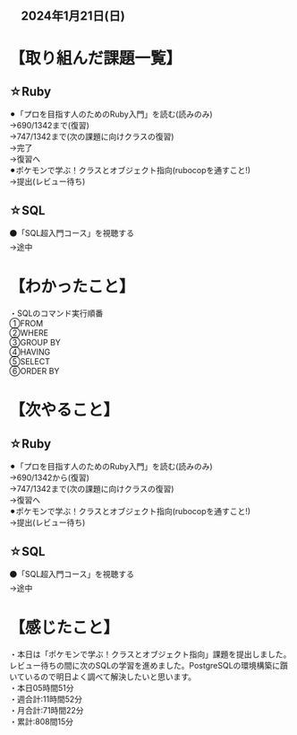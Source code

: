 ## 　2024年1月21日(日)
# 【取り組んだ課題一覧】
## ☆Ruby
⚫︎「プロを目指す人のためのRuby入門」を読む(読みのみ)<br>
→690/1342まで(復習)<br>
→747/1342まで(次の課題に向けクラスの復習)<br>
→完了<br>
→復習へ<br>
⚫︎ポケモンで学ぶ！クラスとオブジェクト指向(rubocopを通すこと!)<br>
→提出(レビュー待ち)<br>
## ☆SQL
⚫「SQL超入門コース」を視聴する<br>
→途中<br>
# 【わかったこと】
・SQLのコマンド実行順番<br>
①FROM<br>
②WHERE<br>
③GROUP BY<br>
④HAVING<br>
⑤SELECT<br>
⑥ORDER BY<br>
# 【次やること】
## ☆Ruby
⚫︎「プロを目指す人のためのRuby入門」を読む(読みのみ)<br>
→690/1342から(復習)<br>
→747/1342まで(次の課題に向けクラスの復習)<br>
→復習へ<br>
⚫︎ポケモンで学ぶ！クラスとオブジェクト指向(rubocopを通すこと!)<br>
→提出(レビュー待ち)<br>
## ☆SQL
⚫「SQL超入門コース」を視聴する<br>
→途中<br>
# 【感じたこと】
・本日は「ポケモンで学ぶ！クラスとオブジェクト指向」課題を提出しました。レビュー待ちの間に次のSQLの学習を進めました。PostgreSQLの環境構築に躓いているので明日よく調べて解決したいと思います。<br>
・本日05時間51分<br>
・週合計:11時間52分<br>
・月合計:71時間22分<br>
・累計:808間15分<br>
